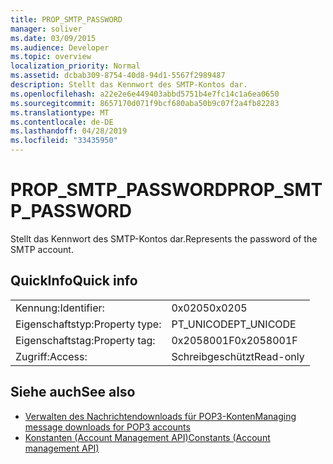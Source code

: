 ```yaml
---
title: PROP_SMTP_PASSWORD
manager: soliver
ms.date: 03/09/2015
ms.audience: Developer
ms.topic: overview
localization_priority: Normal
ms.assetid: dcbab309-8754-40d8-94d1-5567f2989487
description: Stellt das Kennwort des SMTP-Kontos dar.
ms.openlocfilehash: a22e2e6e449403abbd5751b4e7fc14c1a6ea0650
ms.sourcegitcommit: 8657170d071f9bcf680aba50b9c07f2a4fb82283
ms.translationtype: MT
ms.contentlocale: de-DE
ms.lasthandoff: 04/28/2019
ms.locfileid: "33435950"
---
```

# <a name="prop_smtp_password"></a><span data-ttu-id="6fde3-103">PROP_SMTP_PASSWORD</span><span class="sxs-lookup"><span data-stu-id="6fde3-103">PROP_SMTP_PASSWORD</span></span>

<span data-ttu-id="6fde3-104">Stellt das Kennwort des SMTP-Kontos dar.</span><span class="sxs-lookup"><span data-stu-id="6fde3-104">Represents the password of the SMTP account.</span></span>
  
## <a name="quick-info"></a><span data-ttu-id="6fde3-105">QuickInfo</span><span class="sxs-lookup"><span data-stu-id="6fde3-105">Quick info</span></span>

|||
|:-----|:-----|
|<span data-ttu-id="6fde3-106">Kennung:</span><span class="sxs-lookup"><span data-stu-id="6fde3-106">Identifier:</span></span>  <br/> |<span data-ttu-id="6fde3-107">0x0205</span><span class="sxs-lookup"><span data-stu-id="6fde3-107">0x0205</span></span>  <br/> |
|<span data-ttu-id="6fde3-108">Eigenschaftstyp:</span><span class="sxs-lookup"><span data-stu-id="6fde3-108">Property type:</span></span>  <br/> |<span data-ttu-id="6fde3-109">PT_UNICODE</span><span class="sxs-lookup"><span data-stu-id="6fde3-109">PT_UNICODE</span></span>|<span data-ttu-id="6fde3-110">SECURE_FLAG</span><span class="sxs-lookup"><span data-stu-id="6fde3-110">SECURE_FLAG</span></span>  <br/> |
|<span data-ttu-id="6fde3-111">Eigenschaftstag:</span><span class="sxs-lookup"><span data-stu-id="6fde3-111">Property tag:</span></span>  <br/> |<span data-ttu-id="6fde3-112">0x2058001F</span><span class="sxs-lookup"><span data-stu-id="6fde3-112">0x2058001F</span></span>  <br/> |
|<span data-ttu-id="6fde3-113">Zugriff:</span><span class="sxs-lookup"><span data-stu-id="6fde3-113">Access:</span></span>  <br/> |<span data-ttu-id="6fde3-114">Schreibgeschützt</span><span class="sxs-lookup"><span data-stu-id="6fde3-114">Read-only</span></span>  <br/> |
   
## <a name="see-also"></a><span data-ttu-id="6fde3-115">Siehe auch</span><span class="sxs-lookup"><span data-stu-id="6fde3-115">See also</span></span>

- [<span data-ttu-id="6fde3-116">Verwalten des Nachrichtendownloads für POP3-Konten</span><span class="sxs-lookup"><span data-stu-id="6fde3-116">Managing message downloads for POP3 accounts</span></span>](managing-message-downloads-for-pop3-accounts.md) 
- [<span data-ttu-id="6fde3-117">Konstanten (Account Management API)</span><span class="sxs-lookup"><span data-stu-id="6fde3-117">Constants (Account management API)</span></span>](constants-account-management-api.md)

